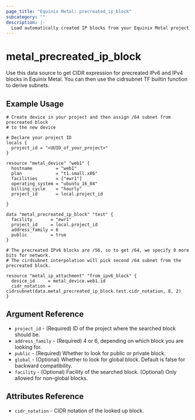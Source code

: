 ```yaml
---
page_title: "Equinix Metal: precreated_ip_block"
subcategory: ""
description: |-
  Load automatically created IP blocks from your Equinix Metal project
---
```


# metal\_precreated\_ip\_block

Use this data source to get CIDR expression for precreated IPv6 and IPv4 blocks in Equinix Metal.
You can then use the cidrsubnet TF builtin function to derive subnets.

## Example Usage

```hcl
# Create device in your project and then assign /64 subnet from precreated block
# to the new device

# Declare your project ID
locals {
  project_id = "<UUID_of_your_project>"
}

resource "metal_device" "web1" {
  hostname         = "web1"
  plan             = "t1.small.x86"
  facilities       = ["ewr1"]
  operating_system = "ubuntu_16_04"
  billing_cycle    = "hourly"
  project_id       = local.project_id

}

data "metal_precreated_ip_block" "test" {
  facility       = "ewr1"
  project_id     = local.project_id
  address_family = 6
  public         = true
}

# The precreated IPv6 blocks are /56, so to get /64, we specify 8 more bits for network.
# The cirdsubnet interpolation will pick second /64 subnet from the precreated block.

resource "metal_ip_attachment" "from_ipv6_block" {
  device_id     = metal_device.web1.id
  cidr_notation = cidrsubnet(data.metal_precreated_ip_block.test.cidr_notation, 8, 2)
}
```

## Argument Reference

* `project_id` - (Required) ID of the project where the searched block should be.
* `address_family` - (Required) 4 or 6, depending on which block you are looking for.
* `public` - (Required) Whether to look for public or private block.
* `global` - (Optional) Whether to look for global block. Default is false for backward compatibility.
* `facility` - (Optional) Facility of the searched block. (Optional) Only allowed for non-global blocks.

## Attributes Reference

* `cidr_notation` - CIDR notation of the looked up block.
